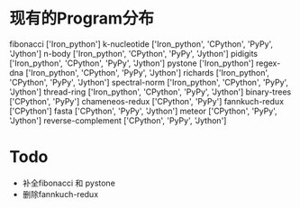 # 现有的Program分布
fibonacci ['Iron_python']
k-nucleotide ['Iron_python', 'CPython', 'PyPy', 'Jython']
n-body ['Iron_python', 'CPython', 'PyPy', 'Jython']
pidigits ['Iron_python', 'CPython', 'PyPy', 'Jython']
pystone ['Iron_python']
regex-dna ['Iron_python', 'CPython', 'PyPy', 'Jython']
richards ['Iron_python', 'CPython', 'PyPy', 'Jython']
spectral-norm ['Iron_python', 'CPython', 'PyPy', 'Jython']
thread-ring ['Iron_python', 'CPython', 'PyPy', 'Jython']
binary-trees ['CPython', 'PyPy']
chameneos-redux ['CPython', 'PyPy']
fannkuch-redux ['CPython']
fasta ['CPython', 'PyPy', 'Jython']
meteor ['CPython', 'PyPy', 'Jython']
reverse-complement ['CPython', 'PyPy', 'Jython']

# Todo
- 补全fibonacci 和 pystone
- 删除fannkuch-redux

